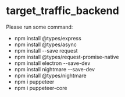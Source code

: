 # target_traffic_backend
Please run some command:
* npm install @types/express
* npm install @types/async
* npm install --save request
* npm install @types/request-promise-native
* npm install electron --save-dev
* npm install nightmare --save-dev
* npm install @types/nightmare
* npm i puppeteer
* npm i puppeteer-core